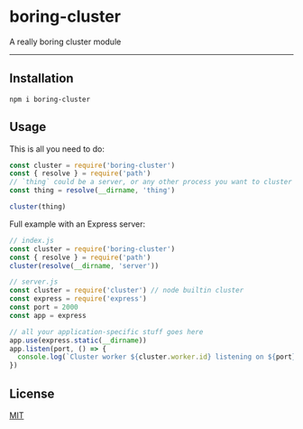 # boring-cluster

A really boring cluster module

--------

## Installation

`npm i boring-cluster`

## Usage

This is all you need to do:

```javascript
const cluster = require('boring-cluster')
const { resolve } = require('path')
// `thing` could be a server, or any other process you want to cluster
const thing = resolve(__dirname, 'thing')

cluster(thing)
```

Full example with an Express server:

```javascript
// index.js
const cluster = require('boring-cluster')
const { resolve } = require('path')
cluster(resolve(__dirname, 'server'))

// server.js
const cluster = require('cluster') // node builtin cluster
const express = require('express')
const port = 2000
const app = express

// all your application-specific stuff goes here
app.use(express.static(__dirname))
app.listen(port, () => {
  console.log(`Cluster worker ${cluster.worker.id} listening on ${port}`)
})
```

## License

[MIT](./LICENSE.md)
